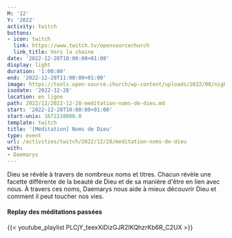 ```yaml
---
M: '12'
Y: '2022'
activity: twitch
buttons:
- icon: twitch
  link: https://www.twitch.tv/opensourcechurch
  link_title: Vers la chaine
date: '2022-12-28T10:00:00+01:00'
display: light
duration: '1:00:00'
end: '2022-12-28T11:00:00+01:00'
image: https://tools.open-source.church/wp-content/uploads/2022/08/night-sky-osc-noms-de-dieu.jpg
isodate: '2022-12-28'
location: en ligne
path: 2022/12/2022-12-28-meditation-noms-de-dieu.md
start: '2022-12-28T10:00:00+01:00'
start-unix: 1672218000.0
template: twitch
title: '[Méditation] Noms de Dieu'
type: event
url: /activities/twitch/2022/12/28/meditation-noms-de-dieu
with:
- Daemarys
---
```

Dieu se révèle à travers de nombreux noms et titres. Chacun révèle une facette différente de la beauté de Dieu et de sa manière d'être en lien avec nous. À travers ces noms, Daemarys nous aide à mieux découvrir Dieu et comment il peut toucher nos vies.


#### Replay des méditations passées

{{< youtube_playlist PLCjY_teexXiDizGJR2lKQhzrKb6R_C2UX >}}
